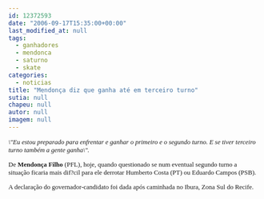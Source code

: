 ```yaml
---
id: 12372593
date: "2006-09-17T15:35:00+00:00"
last_modified_at: null
tags:
  - ganhadores
  - mendonca
  - saturno
  - skate
categories:
  - noticias
title: "Mendonça diz que ganha até em terceiro turno"
sutia: null
chapeu: null
autor: null
imagem: null
---
```

<p><FONT face=Verdana size=2></p>
<p><P><EM>\"Eu estou preparado para enfrentar e ganhar o primeiro e o segundo turno. E se tiver terceiro turno também a gente ganha\".</EM></P></p>
<p><P>De <STRONG>Mendonça Filho </STRONG>(PFL), hoje, quando questionado se num eventual segundo turno a situação&nbsp;ficaria mais dif?cil para ele derrotar Humberto Costa (PT)&nbsp;ou Eduardo Campos (PSB).</P></p>
<p><P>A declaração&nbsp;do governador-candidato foi dada após caminhada no Ibura, Zona&nbsp;Sul do Recife.</P></FONT> </p>

